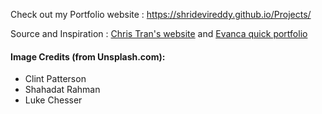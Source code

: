 Check out my Portfolio website : https://shridevireddy.github.io/Projects/

Source and Inspiration : [Chris Tran's website](https://github.com/chriskhanhtran/minimal-portfolio) and [Evanca quick portfolio](https://github.com/evanca/quick-portfolio) 

#### Image Credits (from Unsplash.com):
* Clint Patterson
* Shahadat Rahman
* Luke Chesser
